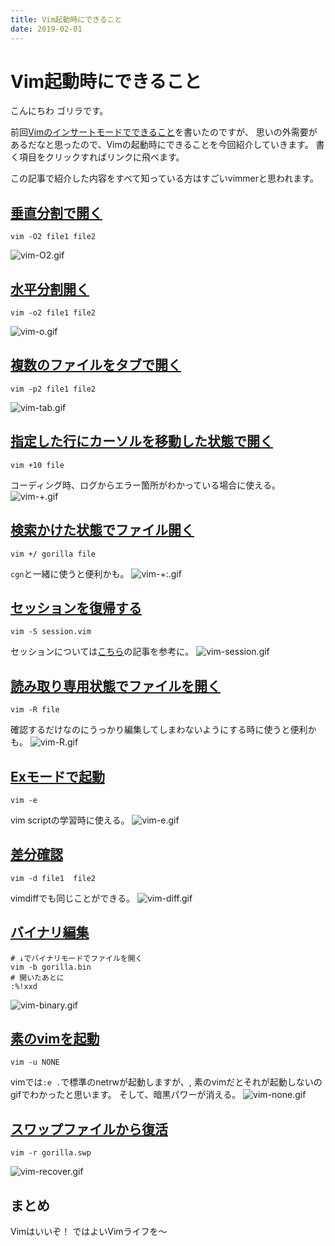 ```yaml
---
title: Vim起動時にできること
date: 2019-02-01
---
```


# Vim起動時にできること

こんにちわ
ゴリラです。

前回[Vimのインサートモードでできること](https://qiita.com/gorilla0513/items/95e0d36045682a1f0123)を書いたのですが、
思いの外需要があるだなと思ったので、Vimの起動時にできることを今回紹介していきます。
書く項目をクリックすればリンクに飛べます。

この記事で紹介した内容をすべて知っている方はすごいvimmerと思われます。

## [垂直分割で開く](https://vim-jp.org/vimdoc-ja/starting.html#-O)
```shell
vim -O2 file1 file2
```
![vim-O2.gif](https://qiita-image-store.s3.amazonaws.com/0/66178/ebe8e164-572c-7baf-8dbc-7c78292206d0.gif)

## [水平分割開く](https://vim-jp.org/vimdoc-ja/starting.html#-o)
```shell
vim -o2 file1 file2
```
![vim-o.gif](https://qiita-image-store.s3.amazonaws.com/0/66178/931edd33-62da-85a8-009d-7e6abb6d1cf6.gif)

## [複数のファイルをタブで開く](https://vim-jp.org/vimdoc-ja/starting.html#-p)
```shell
vim -p2 file1 file2
```
![vim-tab.gif](https://qiita-image-store.s3.amazonaws.com/0/66178/258d6dfa-e017-166e-545b-c490a8b45f81.gif)

## [指定した行にカーソルを移動した状態で開く](https://vim-jp.org/vimdoc-ja/starting.html#-+)
```shell
vim +10 file
```
コーディング時、ログからエラー箇所がわかっている場合に使える。
![vim-+.gif](https://qiita-image-store.s3.amazonaws.com/0/66178/287c4379-b679-a53e-b99e-941ee701b570.gif)


## [検索かけた状態でファイル開く](https://vim-jp.org/vimdoc-ja/starting.html#-+/)
```shell
vim +/ gorilla file
```
`cgn`と一緒に使うと便利かも。
![vim-+:.gif](https://qiita-image-store.s3.amazonaws.com/0/66178/9727e041-a2f5-c801-46d8-370a3d700a80.gif)

## [セッションを復帰する](https://vim-jp.org/vimdoc-ja/starting.html#-S)
```shell
vim -S session.vim
```
セッションについては[こちら](https://qiita.com/gorilla0513/items/838138004f86b66d5668)の記事を参考に。
![vim-session.gif](https://qiita-image-store.s3.amazonaws.com/0/66178/f1546fe4-7469-0eca-a633-b255523e5abe.gif)

## [読み取り専用状態でファイルを開く](https://vim-jp.org/vimdoc-ja/starting.html#-R)
```shell
vim -R file
```
確認するだけなのにうっかり編集してしまわないようにする時に使うと便利かも。
![vim-R.gif](https://qiita-image-store.s3.amazonaws.com/0/66178/429baf51-fcc3-235b-91b5-bb8eb430c438.gif)

## [Exモードで起動](https://vim-jp.org/vimdoc-ja/starting.html#-e)
```shell
vim -e
```
vim scriptの学習時に使える。
![vim-e.gif](https://qiita-image-store.s3.amazonaws.com/0/66178/663d8530-80da-2fe4-64d5-80091ff7ceae.gif)

## [差分確認](https://vim-jp.org/vimdoc-ja/starting.html#-d)
```shell
vim -d file1  file2
```
vimdiffでも同じことができる。
![vim-diff.gif](https://qiita-image-store.s3.amazonaws.com/0/66178/c832e5c8-a6a0-50dc-f2e3-fbabd4e65545.gif)

## [バイナリ編集](https://qiita.com/urakarin/items/337a0433a41443731ad0)
```shell
# ↓でバイナリモードでファイルを開く
vim -b gorilla.bin
# 開いたあとに
:%!xxd
```
![vim-binary.gif](https://qiita-image-store.s3.amazonaws.com/0/66178/9402a9ab-6e8a-3c10-dcbb-ac39f47b9e97.gif)

## [素のvimを起動](https://vim-jp.org/vimdoc-ja/starting.html#--noplugin)
```
vim -u NONE
```
vimでは`:e .`で標準のnetrwが起動しますが、,
素のvimだとそれが起動しないのgifでわかったと思います。
そして、暗黒パワーが消える。
![vim-none.gif](https://qiita-image-store.s3.amazonaws.com/0/66178/a54af9ab-7500-1d48-39f1-1771dd0974bb.gif)

## [スワップファイルから復活](https://vim-jp.org/vimdoc-ja/starting.html#-r)
```
vim -r gorilla.swp
```
![vim-recover.gif](https://qiita-image-store.s3.amazonaws.com/0/66178/ef8c0903-a998-d82e-ffec-8bf281eeaa4b.gif)

## まとめ
Vimはいいぞ！
ではよいVimライフを〜
